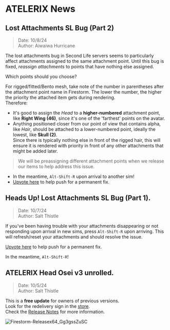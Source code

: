# **ATELERIX** News

## Lost Attachments SL Bug (Part 2)
>Date: 10/8/24\
>Author: Aiwaiwa Hurricane

The lost attachments bug in Second Life servers seems to particularly affect attachments assigned to the same attachment point. Until this bug is fixed, _reassign attachments_ to points that have nothing else assigned.

Which points should you choose?

For rigged/fitted/Bento mesh, take note of the number in parentheses after the attachment point name in Firestorm.
The lower the number, the higher the priority the attached item gets during rendering.\
Therefore:

* It's good to assign the _Head_ to a **higher-numbered** attachment point, like **Right Wing (46)**, since it's one of the 'farthest' points on the avatar.
* Anything positioned closer from our point of view that contains alpha, like _Hair_, should be attached to a lower-numbered point, ideally the lowest, like **Skull (2)**.\
Since there is typically nothing else in front of the rigged hair, this will ensure it is rendered with priority in front of any other attachments that might be added later.

> We will be preassigning different attachment points when we release our items to help address this issue.

* In the meantime, `Alt-Shift-R` upon arrival to another sim!
* [Upvote here](https://feedback.secondlife.com/server-bugs/p/attachment-loss-on-rc-channel-2024-08-2910619830788) to help push for a permanent fix.

## Heads Up! Lost Attachments SL Bug (Part 1).
>Date: 10/7/24\
>Author: Salt Thistle

If you've been having trouble with your attachments disappearing or not responding upon arrival in new sims, 
press `Alt-Shift-R` upon arriving. This will refresh/reset your attachments and should resolve the issue.

[Upvote here](https://feedback.secondlife.com/server-bugs/p/attachment-loss-on-rc-channel-2024-08-2910619830788) to help push for a permanent fix.

In the meantime, `Alt-Shift-R`!

## **ATELERIX Head Osei v3** unrolled.
> Date: 10/5/24\
> Author: Salt Thistle

This is a **free update** for owners of previous versions.\
Look for the redelivery sign in the [store](https://maps.secondlife.com/secondlife/Ethos/187/116/501).\
Check the [Release Notes](/store/atelerix/head-osei-v3-release-notes) for more information.

![Firestorm-Releasex64_Gg3gssZuSC](https://github.com/user-attachments/assets/912ec56b-b064-475d-8de7-b0353380caaa)


